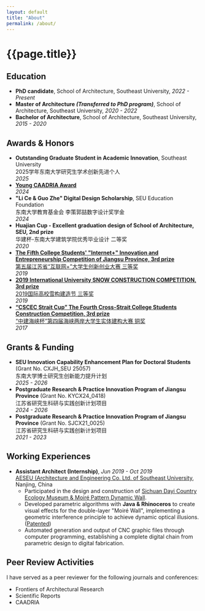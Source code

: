 ```yaml
---
layout: default
title: "About"
permalink: /about/
---
```


<h1 class="subpage-title">{{page.title}}</h1>
<div class="post-line"></div>

## Education

* **PhD candidate**, School of Architecture, Southeast University, _2022 - Present_
* **Master of Architecture _(Transferred to PhD program)_**, School of Architecture, Southeast University, _2020 - 2022_
* **Bachelor of Architecture**, School of Architecture, Southeast University, _2015 - 2020_

## Awards & Honors
* **Outstanding Graduate Student in Academic Innovation**, Southeast University   
  2025学年东南大学研究生学术创新先进个人  
  _2025_
* <a href="https://caadria2024.org/young-caadria-award/" target="_blank"><b>Young CAADRIA Award</b></a>  
  _2024_
* **"Li Ce & Guo Zhe" Digital Design Scholarship**, SEU Education Foundation  
  东南大学教育基金会 李策郭喆数字设计奖学金  
  _2024_
* **Huajian Cup - Excellent graduation design of School of Architecture, SEU, 2nd prize**  
  华建杯-东南大学建筑学院优秀毕业设计 二等奖  
  _2020_
* <a href="https://jyt.jiangsu.gov.cn/art/2019/11/29/art_58320_8830110.html" target="_blank"><b>The Fifth College
  Students' "Internet+" Innovation and Entrepreneurship Competition of Jiangsu Province, 3rd prize</b><br>
  第五届江苏省“互联网+”大学生创新创业大赛 三等奖</a>  
  _2019_
* <a href="https://mp.weixin.qq.com/s/CGAgZolizSUpwOK2aUHU1g" target="_blank"><b>2019 International University SNOW
  CONSTRUCTION COMPETITION, 3rd prize</b><br>2019国际高校雪构建造节 三等奖</a>  
  _2019_
* <a href="https://mp.weixin.qq.com/s/W18nk_L7iyhW81VjW4LuRw" target="_blank"><b>“CSCEC Strait Cup” The Fourth Cross-Strait
  College Students Construction Competition, 3rd prize</b><br>“中建海峡杯”第四届海峡两岸大学生实体建构大赛 铜奖</a>  
  _2017_

## Grants & Funding

* **SEU Innovation Capability Enhancement Plan for Doctoral Students** (Grant No. CXJH\_SEU 25057)  
  东南大学博士研究生创新能力提升计划  
  _2025 - 2026_
* **Postgraduate Research & Practice Innovation Program of Jiangsu Province** (Grant No. KYCX24\_0418)  
  江苏省研究生科研与实践创新计划项目  
  _2024 - 2026_
* **Postgraduate Research & Practice Innovation Program of Jiangsu Province** (Grant No. SJCX21\_0025)  
  江苏省研究生科研与实践创新计划项目  
  _2021 - 2023_

## Working Experiences

* **Assistant Architect (Internship)**, _Jun 2019 - Oct 2019_     
  <a href="https://adri.seu.edu.cn/main.htm" target="_blank">AESEU (Architecture and Engineering Co. Ltd. of Southeast
  University</a>, Nanjing, China
    * Participated in the design and construction
      of [Sichuan Dayi Country Ecology Museum & Moiré Pattern Dynamic Wall](../projects/2019-10-01-moire-wall).
    * Developed parametric algorithms with **Java & Rhinoceros** to create visual effects for the double-layer "Moiré
      Wall", implementing a geometric interference principle to achieve dynamic optical
      illusions. ([Patented](../publications/2025-03-13-moire-wall-patent))
    * Automated generation and output of CNC graphic files through computer programming, establishing a complete digital
      chain from parametric design to digital fabrication.

## Peer Review Activities

I have served as a peer reviewer for the following journals and conferences:

* Frontiers of Architectural Research
* Scientific Reports
* CAADRIA
